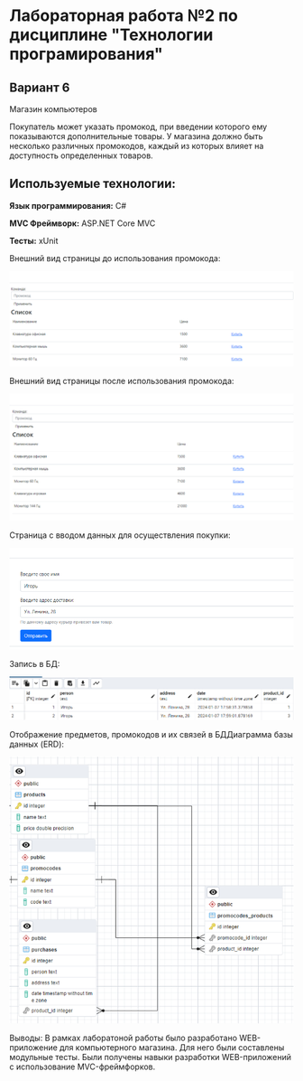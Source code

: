 # Лабораторная работа №2 по дисциплине "Технологии програмирования"
## Вариант 6
Магазин компьютеров

Покупатель может указать промокод, при введении которого ему
показываются дополнительные товары. У магазина должно быть
несколько различных промокодов, каждый из которых влияет на
доступность определенных товаров.

## Используемые технологии:
**Язык программирования:** C#

**MVC Фреймворк:** ASP.NET Core MVC

**Тесты:** xUnit

Внешний вид страницы до использования промокода:


![image](https://github.com/TarakanVS/TPLab2-3/blob/master/assets/screen1.png)

Внешний вид страницы после использования промокода:


![image](https://github.com/TarakanVS/TPLab2-3/blob/master/assets/screen2.png)

Страница с вводом данных для осуществления покупки:


![image](https://github.com/TarakanVS/TPLab2-3/blob/master/assets/screen3.png)

Запись в БД:


![image](https://github.com/TarakanVS/TPLab2-3/blob/master/assets/screen4.png)


Отображение предметов, промокодов и их связей в БДДиаграмма базы данных (ERD):

![image](https://github.com/TarakanVS/TPLab2-3/blob/master/assets/screen5.png)

Выводы: В рамках лаборатоной работы было разработано WEB-приложение для компьютерного магазина. Для него были составлены модульные тесты. Были получены навыки разработки WEB-приложений с использование MVC-фреймфорков.

